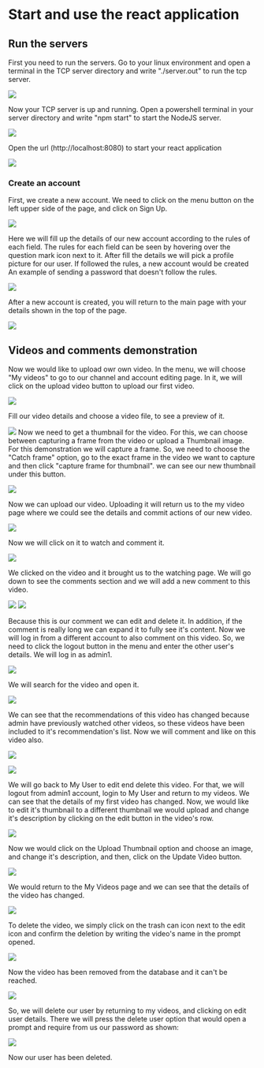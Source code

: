 # Start and use the react application

## Run the servers

First you need to run the servers.
Go to your linux environment and open a terminal in the TCP server directory and write "./server.out" to run the tcp server.

![](./images/Screenshot_12.png)

Now your TCP server is up and running.
Open a powershell terminal in your server directory and write "npm start" to start the NodeJS server.

![](./images/Screenshot_13.png)

Open the url (http://localhost:8080) to start your react application

![](./images/Screenshot_14.png)

### Create an account

First, we create a new account. We need to click on the menu button on the left upper side of the page, and click on Sign Up.

![](./images/Screenshot_15.png)

Here we will fill up the details of our new account according to the rules of each field. The rules for each field can be seen by hovering over the question mark icon next to it.
After fill the details we will pick a profile picture for our user. If followed the rules, a new account would be created
An example of sending a password that doesn't follow the rules.

![](./images/Screenshot_16.png)

After a new account is created, you will return to the main page with your details shown in the top of the page.

![](./images/Screenshot_17.png)

## Videos and comments demonstration

Now we would like to upload owr own video. In the menu, we will choose "My videos" to go to our channel and account editing page. In it, we will click on the upload video button to upload our first video.

![](./images/Screenshot_18.png)

Fill our video details and choose a video file, to see a preview of it.

![](./images/Screenshot_19.png)
Now we need to get a thumbnail for the video. For this, we can choose between capturing a frame from the video or upload a Thumbnail image. For this demonstration we will capture a frame. So, we need to choose the "Catch frame" option, go to the exact frame in the video we want to capture and then click "capture frame for thumbnail". we can see our new thumbnail under this button.

![](./images/Screenshot_20.png)

Now we can upload our video. Uploading it will return us to the my video page where we could see the details and commit actions of our new video.

![](./images/Screenshot_21.png)

Now we will click on it to watch and comment it.

![](./images/Screenshot_22.png)

We clicked on the video and it brought us to the watching page. We will go down to see the comments section and we will add a new comment to this video.

![](./images/Screenshot_23.png)
![](./images/Screenshot_24.png)

Because this is our comment we can edit and delete it. In addition, if the comment is really long we can expand it to fully see it's content.
Now we will log in from a different account to also comment on this video. So, we need to click the logout button in the menu and enter the other user's details. We will log in as admin1.

![](./images/Screenshot_25.png)

We will search for the video and open it.

![](./images/Screenshot_26.png)

We can see that the recommendations of this video has changed because admin have previously watched other videos, so these videos have been included to it's recommendation's list.
Now we will comment and like on this video also.

![](./images/Screenshot_27.png)

![](./images/Screenshot_28.png)

We will go back to My User to edit end delete this video. For that, we will logout from admin1 account, login to My User and return to my videos.
We can see that the details of my first video has changed.
Now, we would like to edit it's thumbnail to a different thumbnail we would upload and change it's description by clicking on the edit button in the video's row.

![](./images/Screenshot_29.png)

Now we would click on the Upload Thumbnail option and choose an image, and change it's description, and then, click on the Update Video button.

![](./images/Screenshot_30.png)

We would return to the My Videos page and we can see that the details of the video has changed.

![](./images/Screenshot_31.png)

To delete the video, we simply click on the trash can icon next to the edit icon and confirm the deletion by writing the video's name in the prompt opened.

![](./images/Screenshot_32.png)

Now the video has been removed from the database and it can't be reached.

![](./images/Screenshot_33.png)

So, we will delete our user by returning to my videos, and clicking on edit user details.
There we will press the delete user option that would open a prompt and require from us our password as shown:

![](./images/Screenshot_34.png)

Now our user has been deleted.
